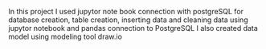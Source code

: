 In this project I used jupytor note book connection with postgreSQL for 
database creation, table creation, inserting data and cleaning data using jupytor notebook and pandas connection to PostgreSQL
I also created data model using modeling tool draw.io


